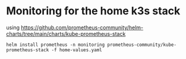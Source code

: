 # Monitoring for the home k3s stack


using https://github.com/prometheus-community/helm-charts/tree/main/charts/kube-prometheus-stack


```
helm install prometheus -n monitoring prometheus-community/kube-prometheus-stack -f home-values.yaml
```

